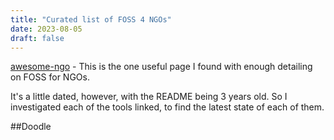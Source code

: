 ```yaml
---
title: "Curated list of FOSS 4 NGOs"
date: 2023-08-05
draft: false
---
```


[awesome-ngo](https://github.com/thiras/awesome-ngo) - This is the one useful page I found with enough detailing on FOSS for NGOs. 

It's a little dated, however, with the README being 3 years old. So I investigated each of the tools linked, to find the latest state of each of them.

##Doodle



